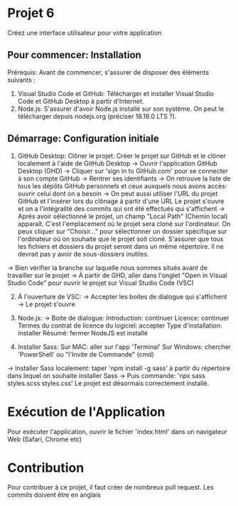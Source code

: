 # Projet 6
 Créez une interface utilisateur pour votre application

## Pour commencer: Installation
Prérequis:
Avant de commencer, s'assurer de disposer des éléments suivants :
1. Visual Studio Code et GitHub: Télécharger et installer Visual Studio Code et GitHub Desktop à partir d'Internet.
2. Node.js: S'assurer d'avoir Node.js installé sur son système. On peut le télécharger depuis nodejs.org (préciser 18.18.0 LTS ?).


## Démarrage: Configuration initiale

1. GitHub Desktop:
Clôner le projet: Créer le projet sur GitHub et le clôner localement à l'aide de GitHub Desktop
-> Ouvrir l'application GitHub Desktop (GHD)
-> Cliquer sur 'sign in to GitHub.com' pour se connecter à son compte GitHub
-> Rentrer ses identifiants
-> On retrouve la liste de tous les dépôts GitHub personnels et ceux auxquels nous avons accès: ouvrir celui dont on a besoin
-> On peut aussi utiliser l'URL du projet GitHub et l'insérer lors du clônage à partir d'une URL
Le projet s'ouvre et on a l'intégralité des commits qui ont été effectués qui s'affichent
-> Après avoir sélectionné le projet, un champ "Local Path" (Chemin local) apparaît. C'est l'emplacement où le projet sera cloné sur l'ordinateur.
On peux cliquer sur "Choisir..." pour sélectionner un dossier spécifique sur l'ordinateur où on souhaite que le projet soit cloné.
S'assurer que tous les fichiers et dossiers du projet seront dans un même répertoire. Il ne devrait pas y avoir de sous-dossiers inutiles.

-> Bien vérifier la branche sur laquelle nous sommes situés avant de travailler sur le projet
-> À partir de GHD, aller dans l'onglet "Open in Visual Studio Code" pour ouvrir le projet sur Visual Studio Code (VSC)

2. À l'ouverture de VSC:
-> Accepter les boites de dialogue qui s'affichent
-> Le projet s'ouvre

3. Node.js:
-> Boite de dialogue:
Introduction: continuer
Licence: continuer
Termes du contrat de licence du logiciel: accepter
Type d'installation: installer
Résumé: fermer
NodeJS est installé

4. Installer Sass:
Sur MAC: aller sur l'app 'Terminal'
Sur Windows: chercher 'PowerShell' ou "l'Invite de Commande" (cmd)

-> Installer Sass localement: taper 'npm install -g sass' à partir du répertoire dans lequel on souhaite installer Sass
-> Puis commande: 'npx sass styles.scss styles.css'
Le projet est désormais correctement installé.


# Exécution de l'Application
Pour exécuter l'application, ouvrir le fichier 'index.html' dans un navigateur Web (Safari, Chrome etc)

# Contribution
Pour contribuer à ce projet, il faut créer de nombreux pull request.
Les commits doivent être en anglais
